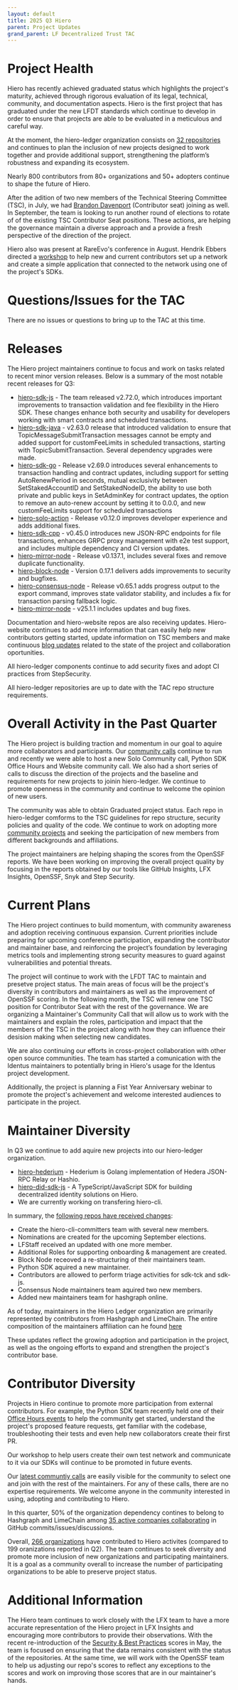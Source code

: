 ```yaml
---
layout: default
title: 2025 Q3 Hiero
parent: Project Updates
grand_parent: LF Decentralized Trust TAC
---
```


# Project Health

Hiero has recently achieved graduated status which highlights the project's maturity, achieved through rigorous evaluation of its legal, technical, community, and documentation aspects. Hiero is the first project that has graduated under the new LFDT standards which continue to develop in order to ensure that projects are able to be evaluated in a meticulous and careful way.

At the moment, the hiero-ledger organization consists on [32 repositories](https://github.com/orgs/hiero-ledger/repositories) and continues to plan the inclusion of new projects designed to work together and provide additional support, strengthening the platform’s robustness and expanding its ecosystem.

Nearly 800 contributors from 80+ organizations and 50+ adopters continue to shape the future of Hiero.

After the adition of two new members of the Technical Steering Committee (TSC), in July, we had [Brandon Davenport](https://github.com/itsbrandondev) (Contributor seat) joining as well. In September, the team is looking to run another round of elections to rotate of of the existing TSC Contributor Seat positions. These actions, are helping the governance maintain a diverse approach and a provide a fresh perspective of the direction of the project.

Hiero also was present at RareEvo's conference in August. Hendrik Ebbers directed a [workshop](https://www.youtube.com/watch?v=4saglmQVxU0) to help new and current contributors set up a network and create a simple application that connected to the network using one of the project's SDKs.

# Questions/Issues for the TAC

There are no issues or questions to bring up to the TAC at this time.

# Releases

The Hiero project maintainers continue to focus and work on tasks related to recent minor version releases. Below is a summary of the most notable recent releases for Q3:

- [hiero-sdk-js](https://github.com/hiero-ledger/hiero-sdk-js) - The team released v2.72.0, which introduces important improvements to transaction validation and fee flexibility in the Hiero SDK. These changes enhance both security and usability for developers working with smart contracts and scheduled transactions.
- [hiero-sdk-java](https://github.com/hiero-ledger/hiero-sdk-java) - v2.63.0 release that introduced validation to ensure that TopicMessageSubmitTransaction messages cannot be empty and added support for customFeeLimits in scheduled transactions, starting with TopicSubmitTransaction. Several dependency upgrades were made.
- [hiero-sdk-go](https://github.com/hiero-ledger/hiero-sdk-go) - Release v2.69.0 introduces several enhancements to transaction handling and contract updates, including support for setting AutoRenewPeriod in seconds, mutual exclusivity between SetStakedAccountID and SetStakedNodeID, the ability to use both private and public keys in SetAdminKey for contract updates, the option to remove an auto-renew account by setting it to 0.0.0, and new customFeeLimits support for scheduled transactions
- [hiero-solo-action](https://github.com/hiero-ledger/hiero-solo-action) - Release v0.12.0 improves developer experience and adds additional fixes.
- [hiero-sdk-cpp](https://github.com/hiero-ledger/hiero-sdk-cpp) - v0.45.0 introduces new JSON-RPC endpoints for file transactions, enhances GRPC proxy management with e2e test support, and includes multiple dependency and CI version updates.
- [hiero-mirror-node](https://github.com/hiero-ledger/hiero-mirror-node) - Release v0.137.1, includes several fixes and remove duplicate functionality.
- [hiero-block-node](https://github.com/hiero-ledger/hiero-block-node) - Version 0.17.1 delivers adds improvements to security and bugfixes.
- [hiero-consensus-node](https://github.com/hiero-ledger/hiero-consensus-node) - Release v0.65.1 adds progress output to the export command, improves state validator stability, and includes a fix for transaction parsing fallback logic.
- [hiero-mirror-node](https://github.com/hiero-ledger/hiero-mirror-node-explorer) - v25.1.1 includes updates and bug fixes.

Documentation and hiero-website repos are also receiving updates. Hiero-website continues to add more information that can easily help new contributors getting started, update information on TSC members and make continuous [blog updates](https://hiero.org/blog/) related to the state of the project and collaboration oportunities. 

All hiero-ledger components continue to add security fixes and adopt CI practices from StepSecurity. 

All hiero-ledger repositories are up to date with the TAC repo structure requirements. 

# Overall Activity in the Past Quarter

The Hiero project is building traction and momentum in our goal to aquire more collaborators and participants. Our [community calls](https://zoom-lfx.platform.linuxfoundation.org/meetings/hiero?view=week) continue to run and recently we were able to host a new Solo Community call, Python SDK Office Hours and Website community call. We also had a short series of calls to discuss the direction of the projects and the baseline and requirements for new projects to joinin hiero-ledger. We continue to promote openness in the community and continue to welcome the opinion of new users.

The community was able to obtain Graduated project status. Each repo in hiero-ledger comforms to the TSC guidelines for repo structure, security policies and quality of the code. We continue to work on adopting more [community projects](https://github.com/hiero-ledger/hiero/blob/main/community-transition.md) and seeking the participation of new members from different backgrounds and affiliations.

The project maintainers are helping shaping the scores from the OpenSSF reports. We have been working on improving the overall project quality by focusing in the reports obtained by our tools like GitHub Insights, LFX Insights, OpenSSF, Snyk and Step Security.

# Current Plans

The Hiero project continues to build momentum, with community awareness and adoption receiving continuous expansion. Current priorities include preparing for upcoming conference participation, expanding the contributor and maintainer base, and reinforcing the project’s foundation by leveraging metrics tools and implementing strong security measures to guard against vulnerabilities and potential threats.

The project will continue to work with the LFDT TAC to maintain and presetve project status. The main areas of focus will be the project's diversity in contributors and maintainers as well as the improvement of OpenSSF scoring. In the following month, the TSC will renew one TSC position for Contributor Seat with the rest of the governance. We are organizing a Maintainer's Community Call that will allow us to work with the maintainers and explain the roles, participation and impact that the members of the TSC in the project along with how they can influence their desision making when selecting new candidates.

We are also continuing our efforts in cross-project collaboration with other open source communities. The team has started a comunication with the Identus maintainers to potentially bring in Hiero's usage for the Identus project development. 

Additionally, the project is planning a Fist Year Anniversary webinar to promote the project's achievement and welcome interested audiences to participate in the project.

# Maintainer Diversity

In Q3 we continue to add aquire new projects into our hiero-ledger organization.
- [hiero-hederium](https://github.com/hiero-ledger/hiero-hederium) - Hederium is Golang implementation of Hedera JSON-RPC Relay or Hashio.
- [hiero-did-sdk-js](https://github.com/hiero-ledger/hiero-did-sdk-js) - A TypeScript/JavaScript SDK for building decentralized identity solutions on Hiero.
- We are currently working on transfering hiero-cli.

In summary, the [following repos have received changes](https://github.com/hiero-ledger/governance/commits/main/config.yaml?since=2025-06-14&until=2025-09-04): 

- Create the hiero-cli-committers team with several new members. 
- Nominations are created for the upcoming September elections.
- LFStaff received an updated with one more member.
- Additional Roles for supporting onboarding & management are created.
- Block Node receoved a re-structuring of their maintainers team.
- Python SDK aquired a new maintainer.
- Contributors are allowed to perform triage activities for sdk-tck and sdk-js.
- Consensus Node maintainers team aquired two new members.
- Added new maintainers team for hashgraph online.

As of today, maintainers in the Hiero Ledger organization are primarily represented by contributors from Hashgraph and LimeChain. The entire composition of the maintainers affiliation can he found [here](https://docs.google.com/spreadsheets/d/1O4wTFxw9rUQbgc3YvCKyDYlAKwmoz7sD0ATJ_rJiWp0/edit?usp=sharing)

These updates reflect the growing adoption and participation in the project, as well as the ongoing efforts to expand and strengthen the project's contributor base.

# Contributor Diversity

Projects in Hiero continue to promote more participation from external contributors. For example, the Python SDK team recently held one of their [Office Hours events](https://hiero.org/blog/introducing-the-hiero-python-sdk-office-hour/) to help the community get started, understand the project's proposed feature requests, get familiar with the codebase, troubleshooting their tests and even help new collaborators create their first PR.

Our workshop to help users create their own test network and communicate to it via our SDKs will continue to be promoted in future events.

Our [latest communtiy calls](https://hiero.org/#contribute) are easily visible for the community to select one and join with the rest of the maintainers. For any of these calls, there are no expertise requirements. We welcome anyone in the community interested in using, adopting and contributing to Hiero.

In this quarter, 50% of the organization dependency contines to belong to Hashgraph and LimeChain among [35 active companies collaborating](https://insights.linuxfoundation.org/project/hiero/contributors?timeRange=custom&start=2025-06-20&end=2025-09-04&widget=organization-dependency) in GitHub commits/issues/discussions. 

Overall, [266 organizations](https://insights.linuxfoundation.org/project/hiero/contributors?timeRange=alltime&widget=organization-dependency) have contributed to Hiero activites (compared to 199 oranizations reported in Q2). The team continues to seek diversity and promote more inclusion of new organizations and participating maintainers. It is a goal as a community overall to increase the number of participating organizations to be able to preserve project status.

# Additional Information

The Hiero team continues to work closely with the LFX team to have a more accurate representation of the Hiero project in LFX Insights and encouraging more contributors to provide their observations. With the recent re-introduction of the [Security & Best Practices](https://insights.linuxfoundation.org/project/hiero/security?timeRange=custom&start=2025-06-12&end=2025-09-04) scores in May, the team is focused on ensuring that the data remains consistent with the status of the repositories. At the same time, we will work with the OpenSSF team to help us adjusting our repo's scores to reflect any exceptions to the scores and work on improving those scores that are in our maintainer's hands.
